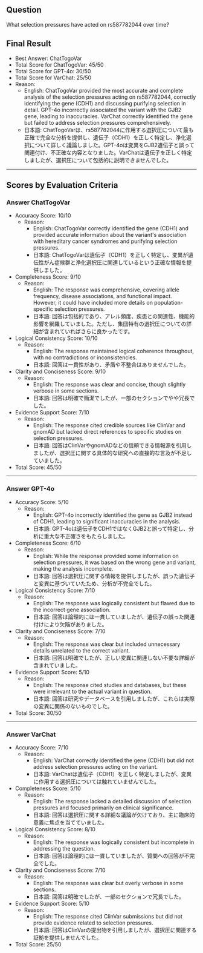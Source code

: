 ## Question

What selection pressures have acted on rs587782044 over time?

## Final Result

- Best Answer: ChatTogoVar
- Total Score for ChatTogoVar: 45/50
- Total Score for GPT-4o: 30/50
- Total Score for VarChat: 25/50
- Reason:
  - English: ChatTogoVar provided the most accurate and complete analysis of the selection pressures acting on rs587782044, correctly identifying the gene (CDH1) and discussing purifying selection in detail. GPT-4o incorrectly associated the variant with the GJB2 gene, leading to inaccuracies. VarChat correctly identified the gene but failed to address selection pressures comprehensively.
  - 日本語: ChatTogoVarは、rs587782044に作用する選択圧について最も正確で完全な分析を提供し、遺伝子（CDH1）を正しく特定し、浄化選択について詳しく議論しました。GPT-4oは変異をGJB2遺伝子と誤って関連付け、不正確な内容となりました。VarChatは遺伝子を正しく特定しましたが、選択圧について包括的に説明できませんでした。

---

## Scores by Evaluation Criteria

### Answer ChatTogoVar
- Accuracy Score: 10/10
  - Reason: 
    - English: ChatTogoVar correctly identified the gene (CDH1) and provided accurate information about the variant's association with hereditary cancer syndromes and purifying selection pressures.
    - 日本語: ChatTogoVarは遺伝子（CDH1）を正しく特定し、変異が遺伝性がん症候群と浄化選択圧に関連しているという正確な情報を提供しました。
- Completeness Score: 9/10
  - Reason: 
    - English: The response was comprehensive, covering allele frequency, disease associations, and functional impact. However, it could have included more details on population-specific selection pressures.
    - 日本語: 回答は包括的であり、アレル頻度、疾患との関連性、機能的影響を網羅していました。ただし、集団特有の選択圧についての詳細が含まれていればさらに良かったです。
- Logical Consistency Score: 10/10
  - Reason: 
    - English: The response maintained logical coherence throughout, with no contradictions or inconsistencies.
    - 日本語: 回答は一貫性があり、矛盾や不整合はありませんでした。
- Clarity and Conciseness Score: 9/10
  - Reason: 
    - English: The response was clear and concise, though slightly verbose in some sections.
    - 日本語: 回答は明確で簡潔でしたが、一部のセクションでやや冗長でした。
- Evidence Support Score: 7/10
  - Reason: 
    - English: The response cited credible sources like ClinVar and gnomAD but lacked direct references to specific studies on selection pressures.
    - 日本語: 回答はClinVarやgnomADなどの信頼できる情報源を引用しましたが、選択圧に関する具体的な研究への直接的な言及が不足していました。
- Total Score: 45/50

---

### Answer GPT-4o
- Accuracy Score: 5/10
  - Reason: 
    - English: GPT-4o incorrectly identified the gene as GJB2 instead of CDH1, leading to significant inaccuracies in the analysis.
    - 日本語: GPT-4oは遺伝子をCDH1ではなくGJB2と誤って特定し、分析に重大な不正確さをもたらしました。
- Completeness Score: 6/10
  - Reason: 
    - English: While the response provided some information on selection pressures, it was based on the wrong gene and variant, making the analysis incomplete.
    - 日本語: 回答は選択圧に関する情報を提供しましたが、誤った遺伝子と変異に基づいていたため、分析が不完全でした。
- Logical Consistency Score: 7/10
  - Reason: 
    - English: The response was logically consistent but flawed due to the incorrect gene association.
    - 日本語: 回答は論理的には一貫していましたが、遺伝子の誤った関連付けにより欠陥がありました。
- Clarity and Conciseness Score: 7/10
  - Reason: 
    - English: The response was clear but included unnecessary details unrelated to the correct variant.
    - 日本語: 回答は明確でしたが、正しい変異に関連しない不要な詳細が含まれていました。
- Evidence Support Score: 5/10
  - Reason: 
    - English: The response cited studies and databases, but these were irrelevant to the actual variant in question.
    - 日本語: 回答は研究やデータベースを引用しましたが、これらは実際の変異に関係のないものでした。
- Total Score: 30/50

---

### Answer VarChat
- Accuracy Score: 7/10
  - Reason: 
    - English: VarChat correctly identified the gene (CDH1) but did not address selection pressures acting on the variant.
    - 日本語: VarChatは遺伝子（CDH1）を正しく特定しましたが、変異に作用する選択圧については触れていませんでした。
- Completeness Score: 5/10
  - Reason: 
    - English: The response lacked a detailed discussion of selection pressures and focused primarily on clinical significance.
    - 日本語: 回答は選択圧に関する詳細な議論が欠けており、主に臨床的意義に焦点を当てていました。
- Logical Consistency Score: 8/10
  - Reason: 
    - English: The response was logically consistent but incomplete in addressing the question.
    - 日本語: 回答は論理的には一貫していましたが、質問への回答が不完全でした。
- Clarity and Conciseness Score: 7/10
  - Reason: 
    - English: The response was clear but overly verbose in some sections.
    - 日本語: 回答は明確でしたが、一部のセクションで冗長でした。
- Evidence Support Score: 5/10
  - Reason: 
    - English: The response cited ClinVar submissions but did not provide evidence related to selection pressures.
    - 日本語: 回答はClinVarの提出物を引用しましたが、選択圧に関連する証拠を提供しませんでした。
- Total Score: 25/50